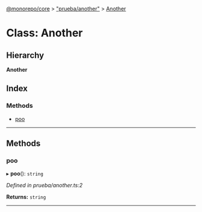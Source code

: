 [@monorepo/core](../README.md) > ["prueba/another"](../modules/_prueba_another_.md) > [Another](../classes/_prueba_another_.another.md)

# Class: Another

## Hierarchy

**Another**

## Index

### Methods

* [poo](_prueba_another_.another.md#poo)

---

## Methods

<a id="poo"></a>

###  poo

▸ **poo**(): `string`

*Defined in prueba/another.ts:2*

**Returns:** `string`

___

